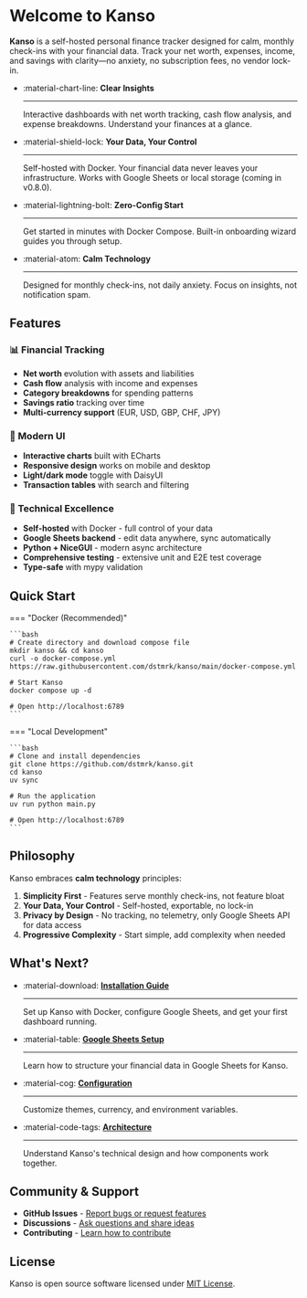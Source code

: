 # Welcome to Kanso

**Kanso** is a self-hosted personal finance tracker designed for calm, monthly check-ins with your financial data. Track your net worth, expenses, income, and savings with clarity—no anxiety, no subscription fees, no vendor lock-in.

<div class="grid cards" markdown>

- :material-chart-line: **Clear Insights**

    ---

    Interactive dashboards with net worth tracking, cash flow analysis, and expense breakdowns. Understand your finances at a glance.

- :material-shield-lock: **Your Data, Your Control**

    ---

    Self-hosted with Docker. Your financial data never leaves your infrastructure. Works with Google Sheets or local storage (coming in v0.8.0).

- :material-lightning-bolt: **Zero-Config Start**

    ---

    Get started in minutes with Docker Compose. Built-in onboarding wizard guides you through setup.

- :material-atom: **Calm Technology**

    ---

    Designed for monthly check-ins, not daily anxiety. Focus on insights, not notification spam.

</div>

## Features

### 📊 Financial Tracking
- **Net worth** evolution with assets and liabilities
- **Cash flow** analysis with income and expenses
- **Category breakdowns** for spending patterns
- **Savings ratio** tracking over time
- **Multi-currency support** (EUR, USD, GBP, CHF, JPY)

### 🎨 Modern UI
- **Interactive charts** built with ECharts
- **Responsive design** works on mobile and desktop
- **Light/dark mode** toggle with DaisyUI
- **Transaction tables** with search and filtering

### 🔧 Technical Excellence
- **Self-hosted** with Docker - full control of your data
- **Google Sheets backend** - edit data anywhere, sync automatically
- **Python + NiceGUI** - modern async architecture
- **Comprehensive testing** - extensive unit and E2E test coverage
- **Type-safe** with mypy validation

## Quick Start

=== "Docker (Recommended)"

    ```bash
    # Create directory and download compose file
    mkdir kanso && cd kanso
    curl -o docker-compose.yml https://raw.githubusercontent.com/dstmrk/kanso/main/docker-compose.yml

    # Start Kanso
    docker compose up -d

    # Open http://localhost:6789
    ```

=== "Local Development"

    ```bash
    # Clone and install dependencies
    git clone https://github.com/dstmrk/kanso.git
    cd kanso
    uv sync

    # Run the application
    uv run python main.py

    # Open http://localhost:6789
    ```

## Philosophy

Kanso embraces **calm technology** principles:

1. **Simplicity First** - Features serve monthly check-ins, not feature bloat
2. **Your Data, Your Control** - Self-hosted, exportable, no lock-in
3. **Privacy by Design** - No tracking, no telemetry, only Google Sheets API for data access
4. **Progressive Complexity** - Start simple, add complexity when needed

## What's Next?

<div class="grid cards" markdown>

- :material-download: [**Installation Guide**](installation.md)

    ---

    Set up Kanso with Docker, configure Google Sheets, and get your first dashboard running.

- :material-table: [**Google Sheets Setup**](google-sheets-setup.md)

    ---

    Learn how to structure your financial data in Google Sheets for Kanso.

- :material-cog: [**Configuration**](configuration.md)

    ---

    Customize themes, currency, and environment variables.

- :material-code-tags: [**Architecture**](architecture.md)

    ---

    Understand Kanso's technical design and how components work together.

</div>

## Community & Support

- **GitHub Issues** - [Report bugs or request features](https://github.com/dstmrk/kanso/issues)
- **Discussions** - [Ask questions and share ideas](https://github.com/dstmrk/kanso/discussions)
- **Contributing** - [Learn how to contribute](contributing.md)

## License

Kanso is open source software licensed under [MIT License](https://github.com/dstmrk/kanso/blob/main/LICENSE).
